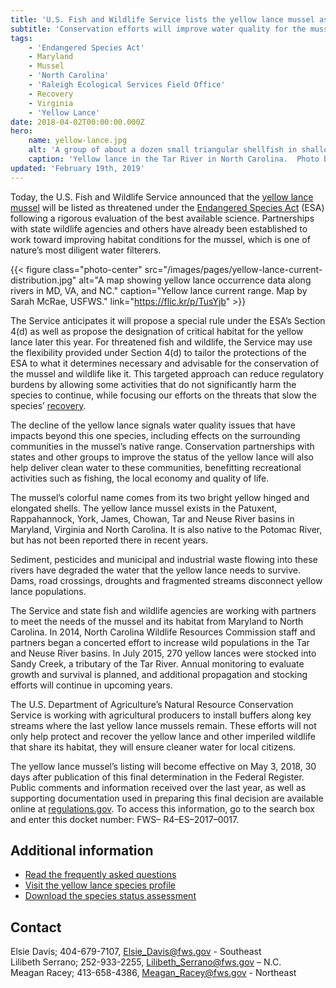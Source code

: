 ```yaml
---
title: 'U.S. Fish and Wildlife Service lists the yellow lance mussel as threatened under the Endangered Species Act'
subtitle: 'Conservation efforts will improve water quality for the mussel, other wildlife, local communities'
tags:
    - 'Endangered Species Act'
    - Maryland
    - Mussel
    - 'North Carolina'
    - 'Raleigh Ecological Services Field Office'
    - Recovery
    - Virginia
    - 'Yellow Lance'
date: 2018-04-02T00:00:00.000Z
hero:
    name: yellow-lance.jpg
    alt: 'A group of about a dozen small triangular shellfish in shallow water.'
    caption: 'Yellow lance in the Tar River in North Carolina.  Photo by Sarah McRae, USFWS.'
updated: 'February 19th, 2019'
---
```


Today, the U.S. Fish and Wildlife Service announced that the [yellow lance mussel](/wildlife/mussels/yellow-lance/) will be listed as threatened under the [Endangered Species Act](/endangered-species-act) (ESA) following a rigorous evaluation of the best available science.  Partnerships with state wildlife agencies and others have already been established to work toward improving habitat conditions for the mussel, which is one of nature’s most diligent water filterers.

{{< figure class="photo-center" src="/images/pages/yellow-lance-current-distribution.jpg" alt="A map showing yellow lance occurrence data along rivers in MD, VA, and NC." caption="Yellow lance current range. Map by Sarah McRae, USFWS." link="https://flic.kr/p/TusYjb" >}}

The Service anticipates it will propose a special rule under the ESA’s Section 4(d) as well as propose the designation of critical habitat for the yellow lance later this year.  For threatened fish and wildlife, the Service may use the flexibility provided under Section 4(d) to tailor the protections of the ESA to what it determines necessary and advisable for the conservation of the  mussel and wildlife like it.  This targeted approach can reduce regulatory burdens by allowing some activities that do not significantly harm the species to continue, while focusing our efforts on the threats that slow the species’ [recovery](/endangered-species-act/recovery).
 
The decline of the yellow lance signals water quality issues that have impacts beyond this one species, including effects on the surrounding communities in the mussel’s native range.   Conservation partnerships with states and other groups to improve the status of the yellow lance will also help deliver clean water to these communities, benefitting recreational activities such as fishing, the local economy and quality of life.
 
The mussel’s colorful name comes from its two bright yellow hinged and elongated shells. The yellow lance mussel exists in the Patuxent, Rappahannock, York, James, Chowan, Tar and Neuse River basins in Maryland, Virginia and North Carolina.  It is also native to the Potomac River, but has not been reported there in recent years.
 
Sediment, pesticides and municipal and industrial waste flowing into these rivers have degraded the water that the yellow lance needs to survive.  Dams, road crossings, droughts and fragmented streams disconnect yellow lance populations.
 
The Service and state fish and wildlife agencies are working with partners to meet the needs of the mussel and its habitat from Maryland to North Carolina.  In 2014, North Carolina Wildlife Resources Commission staff and partners began a concerted effort to increase wild populations in the Tar and Neuse River basins.  In July 2015, 270 yellow lances were stocked into Sandy Creek, a tributary of the Tar River. Annual monitoring to evaluate growth and survival is planned, and additional propagation and stocking efforts will continue in upcoming years.
 
The U.S. Department of Agriculture’s Natural Resource Conservation Service is working with agricultural producers to install buffers along key streams where the last yellow lance mussels remain.  These efforts will not only help protect and recover the yellow lance and other imperiled wildlife that share its habitat, they will ensure cleaner water for local citizens.
 
The yellow lance mussel’s listing will become effective on May 3, 2018, 30 days after publication of this final determination in the Federal Register.  Public comments and information received over the last year, as well as supporting documentation used in preparing this final decision are available online at [regulations.gov](https://regulations.gov).  To access this information, go to the search box and enter this docket number:  FWS– R4–ES–2017–0017.

## Additional information

  - [Read the frequently asked questions](/faq/final-rule-to-list-the-yellow-lance-as-threatened)
  - [Visit the yellow lance species profile](/wildlife/mussels/yellow-lance)
  - [Download the species status assessment](http://ecos.fws.gov/ServCat/DownloadFile/138974)

## Contact 

Elsie Davis; 404-679-7107, [Elsie_Davis@fws.gov](mailto:Elsie_Davis@fws.gov) - Southeast  
Lilibeth Serrano; 252-933-2255, [Lilibeth_Serrano@fws.gov](mailto:Lilibeth_Serrano@fws.gov) – N.C.  
Meagan Racey; 413-658-4386, [Meagan_Racey@fws.gov](mailto:Meagan_Racey@fws.gov) - Northeast  
